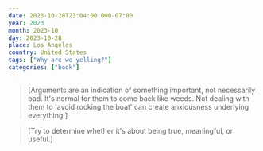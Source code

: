 ```yaml
---
date: 2023-10-28T23:04:00.000-07:00
year: 2023
month: 2023-10
day: 2023-10-28
place: Los Angeles
country: United States
tags: ["Why are we yelling?"]
categories: ["book"]
---
```

> [Arguments are an indication of something important, not necessarily bad. It's normal for them to come back like weeds. Not dealing with them to 'avoid rocking the boat' can create anxiousness underlying everything.]

> [Try to determine whether it's about being true, meaningful, or useful.]
